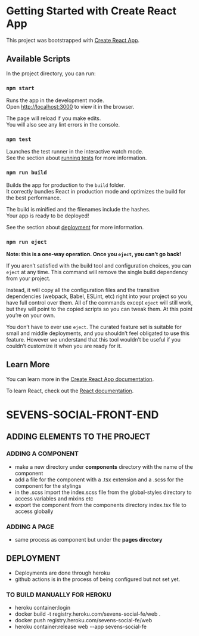 # Getting Started with Create React App

This project was bootstrapped with [Create React App](https://github.com/facebook/create-react-app).

## Available Scripts

In the project directory, you can run:

### `npm start`

Runs the app in the development mode.\
Open [http://localhost:3000](http://localhost:3000) to view it in the browser.

The page will reload if you make edits.\
You will also see any lint errors in the console.

### `npm test`

Launches the test runner in the interactive watch mode.\
See the section about [running tests](https://facebook.github.io/create-react-app/docs/running-tests) for more information.

### `npm run build`

Builds the app for production to the `build` folder.\
It correctly bundles React in production mode and optimizes the build for the best performance.

The build is minified and the filenames include the hashes.\
Your app is ready to be deployed!

See the section about [deployment](https://facebook.github.io/create-react-app/docs/deployment) for more information.

### `npm run eject`

**Note: this is a one-way operation. Once you `eject`, you can’t go back!**

If you aren’t satisfied with the build tool and configuration choices, you can `eject` at any time. This command will remove the single build dependency from your project.

Instead, it will copy all the configuration files and the transitive dependencies (webpack, Babel, ESLint, etc) right into your project so you have full control over them. All of the commands except `eject` will still work, but they will point to the copied scripts so you can tweak them. At this point you’re on your own.

You don’t have to ever use `eject`. The curated feature set is suitable for small and middle deployments, and you shouldn’t feel obligated to use this feature. However we understand that this tool wouldn’t be useful if you couldn’t customize it when you are ready for it.

## Learn More

You can learn more in the [Create React App documentation](https://facebook.github.io/create-react-app/docs/getting-started).

To learn React, check out the [React documentation](https://reactjs.org/).





# SEVENS-SOCIAL-FRONT-END

## ADDING ELEMENTS TO THE PROJECT

### ADDING A COMPONENT
- make a new directory under <b>components</b> directory with the name of the component
- add a file for the component with a .tsx extension and a .scss for the component for the stylings
- in the .scss import the index.scss file from the global-styles directory to access variables and mixins etc
- export the component from the components directory index.tsx file to access globally

### ADDING A PAGE
- same process as component but under the <b>pages directory</b>


## DEPLOYMENT
- Deployments are done through heroku
- github actions is in the process of being configured but not set yet.

### TO BUILD MANUALLY FOR HEROKU

- heroku container:login
- docker build -t registry.heroku.com/sevens-social-fe/web . 
- docker push registry.heroku.com/sevens-social-fe/web 
- heroku container:release web --app sevens-social-fe 
   
